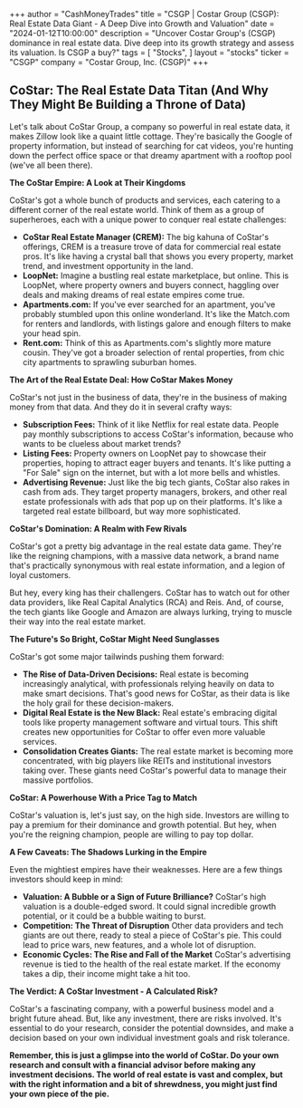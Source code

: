 +++
author = "CashMoneyTrades"
title = "CSGP |  Costar Group (CSGP): Real Estate Data Giant - A Deep Dive into Growth and Valuation"
date = "2024-01-12T10:00:00"
description = "Uncover Costar Group's (CSGP) dominance in real estate data. Dive deep into its growth strategy and assess its valuation.  Is CSGP a buy?"
tags = [
"Stocks",
]
layout = "stocks"
ticker = "CSGP"
company = "Costar Group, Inc. (CSGP)"
+++
        


## CoStar: The Real Estate Data Titan (And Why They Might Be Building a Throne of Data)

Let's talk about CoStar Group, a company so powerful in real estate data, it makes Zillow look like a quaint little cottage. They're basically the Google of property information, but instead of searching for cat videos, you're hunting down the perfect office space or that dreamy apartment with a rooftop pool (we've all been there).

**The CoStar Empire: A Look at Their Kingdoms**

CoStar's got a whole bunch of products and services, each catering to a different corner of the real estate world. Think of them as a group of superheroes, each with a unique power to conquer real estate challenges:

* **CoStar Real Estate Manager (CREM):** The big kahuna of CoStar's offerings, CREM is a treasure trove of data for commercial real estate pros. It's like having a crystal ball that shows you every property, market trend, and investment opportunity in the land.
* **LoopNet:** Imagine a bustling real estate marketplace, but online. This is LoopNet, where property owners and buyers connect, haggling over deals and making dreams of real estate empires come true.
* **Apartments.com:**  If you've ever searched for an apartment, you've probably stumbled upon this online wonderland. It's like the Match.com for renters and landlords, with listings galore and enough filters to make your head spin.
* **Rent.com:** Think of this as Apartments.com's slightly more mature cousin.  They've got a broader selection of rental properties, from chic city apartments to sprawling suburban homes.

**The Art of the Real Estate Deal: How CoStar Makes Money**

CoStar's not just in the business of data, they're in the business of making money from that data. And they do it in several crafty ways:

* **Subscription Fees:**  Think of it like Netflix for real estate data. People pay monthly subscriptions to access CoStar's information, because who wants to be clueless about market trends?
* **Listing Fees:**  Property owners on LoopNet pay to showcase their properties, hoping to attract eager buyers and tenants. It's like putting a "For Sale" sign on the internet, but with a lot more bells and whistles.
* **Advertising Revenue:**  Just like the big tech giants, CoStar also rakes in cash from ads. They target property managers, brokers, and other real estate professionals with ads that pop up on their platforms. It's like a targeted real estate billboard, but way more sophisticated.

**CoStar's Domination: A Realm with Few Rivals**

CoStar's got a pretty big advantage in the real estate data game. They're like the reigning champions, with a massive data network, a brand name that's practically synonymous with real estate information, and a legion of loyal customers.

But hey, every king has their challengers. CoStar has to watch out for other data providers, like Real Capital Analytics (RCA) and Reis. And, of course, the tech giants like Google and Amazon are always lurking, trying to muscle their way into the real estate market. 

**The Future's So Bright, CoStar Might Need Sunglasses**

CoStar's got some major tailwinds pushing them forward:

* **The Rise of Data-Driven Decisions:**  Real estate is becoming increasingly analytical, with professionals relying heavily on data to make smart decisions. That's good news for CoStar, as their data is like the holy grail for these decision-makers.
* **Digital Real Estate is the New Black:**  Real estate's embracing digital tools like property management software and virtual tours. This shift creates new opportunities for CoStar to offer even more valuable services.
* **Consolidation Creates Giants:**  The real estate market is becoming more concentrated, with big players like REITs and institutional investors taking over. These giants need CoStar's powerful data to manage their massive portfolios.

**CoStar: A Powerhouse With a Price Tag to Match**

CoStar's valuation is, let's just say, on the high side.  Investors are willing to pay a premium for their dominance and growth potential. But hey, when you're the reigning champion, people are willing to pay top dollar.

**A Few Caveats: The Shadows Lurking in the Empire**

Even the mightiest empires have their weaknesses. Here are a few things investors should keep in mind:

* **Valuation:  A Bubble or a Sign of Future Brilliance?**  CoStar's high valuation is a double-edged sword. It could signal incredible growth potential, or it could be a bubble waiting to burst.
* **Competition:  The Threat of Disruption**  Other data providers and tech giants are out there, ready to steal a piece of CoStar's pie. This could lead to price wars, new features, and a whole lot of disruption.
* **Economic Cycles: The Rise and Fall of the Market**  CoStar's advertising revenue is tied to the health of the real estate market. If the economy takes a dip, their income might take a hit too.

**The Verdict: A CoStar Investment - A Calculated Risk?**

CoStar's a fascinating company, with a powerful business model and a bright future ahead. But, like any investment, there are risks involved. It's essential to do your research, consider the potential downsides, and make a decision based on your own individual investment goals and risk tolerance. 

**Remember, this is just a glimpse into the world of CoStar. Do your own research and consult with a financial advisor before making any investment decisions. The world of real estate is vast and complex, but with the right information and a bit of shrewdness, you might just find your own piece of the pie.** 

        